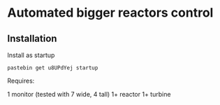 # Automated bigger reactors control

## Installation

Install as startup

```
pastebin get u8UPdYej startup
```

Requires:

1 monitor (tested with 7 wide, 4 tall)
1+ reactor
1+ turbine
